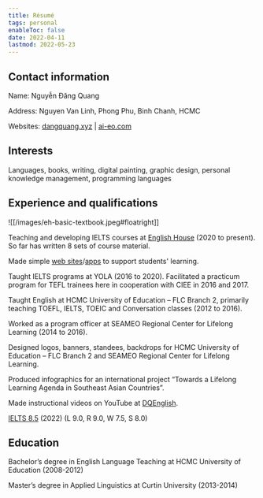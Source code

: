 ```yaml
---
title: Résumé
tags: personal
enableToc: false
date: 2022-04-11
lastmod: 2022-05-23
---
```


## Contact information

Name: Nguyễn Đăng Quang

Address: Nguyen Van Linh, Phong Phu, Binh Chanh, HCMC

Websites: [dangquang.xyz](https://dangquang.xyz) | [ai-eo.com](https://ai-eo.com)

## Interests

Languages, books, writing, digital painting, graphic design, personal knowledge management, programming languages

## Experience and qualifications

![[/images/eh-basic-textbook.jpeg#floatright]]

Teaching and developing IELTS courses at [English House](https://ehc.edu.vn/) (2020 to present). So far has written 8 sets of course material.

Made simple [web sites](https://thatieltsguide.com)/[apps](https://planner.thatieltsguide.com) to support students' learning.

Taught IELTS programs at YOLA (2016 to 2020). Facilitated a practicum program for TEFL trainees here in cooperation with CIEE in 2016 and 2017.

Taught English at HCMC University of Education – FLC Branch 2, primarily teaching TOEFL, IELTS, TOEIC and Conversation classes (2012 to 2016).

Worked as a program officer at SEAMEO Regional Center for Lifelong Learning (2014 to 2016).

Designed logos, banners, standees, backdrops for HCMC University of Education – FLC Branch 2 and SEAMEO Regional Center for Lifelong Learning.

Produced infographics for an international project “Towards a Lifelong Learning Agenda in Southeast Asian Countries”.

Made instructional videos on YouTube at [DQEnglish](https://www.youtube.com/user/SuperEnglishbird).

[IELTS 8.5](/m/ielts.md) (2022) (L 9.0, R 9.0, W 7.5, S 8.0)

## Education

Bachelor’s degree in English Language Teaching at HCMC University of Education (2008-2012)

Master’s degree in Applied Linguistics at Curtin University (2013-2014)

